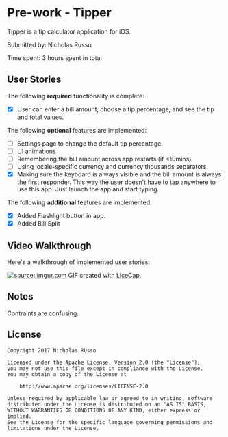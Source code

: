 # Pre-work - Tipper

Tipper is a tip calculator application for iOS.

Submitted by: Nicholas Russo

Time spent: 3 hours spent in total

## User Stories

The following **required** functionality is complete:

* [X] User can enter a bill amount, choose a tip percentage, and see the tip and total values.

The following **optional** features are implemented:
* [ ] Settings page to change the default tip percentage.
* [ ] UI animations
* [ ] Remembering the bill amount across app restarts (if <10mins)
* [ ] Using locale-specific currency and currency thousands separators.
* [X] Making sure the keyboard is always visible and the bill amount is always the first responder. This way the user doesn't have to tap anywhere to use this app. Just launch the app and start typing.

The following **additional** features are implemented:

* [X] Added Flashlight button in app.
* [X] Added Bill Split

## Video Walkthrough 

Here's a walkthrough of implemented user stories:

<a href="http://imgur.com/RqYYQhO"><img src="http://i.imgur.com/RqYYQhO.gif" title="source: imgur.com" /></a>
GIF created with [LiceCap](http://www.cockos.com/licecap/).

## Notes

Contraints are confusing.

## License

    Copyright 2017 Nicholas RUsso

    Licensed under the Apache License, Version 2.0 (the "License");
    you may not use this file except in compliance with the License.
    You may obtain a copy of the License at

        http://www.apache.org/licenses/LICENSE-2.0

    Unless required by applicable law or agreed to in writing, software
    distributed under the License is distributed on an "AS IS" BASIS,
    WITHOUT WARRANTIES OR CONDITIONS OF ANY KIND, either express or implied.
    See the License for the specific language governing permissions and
    limitations under the License.
